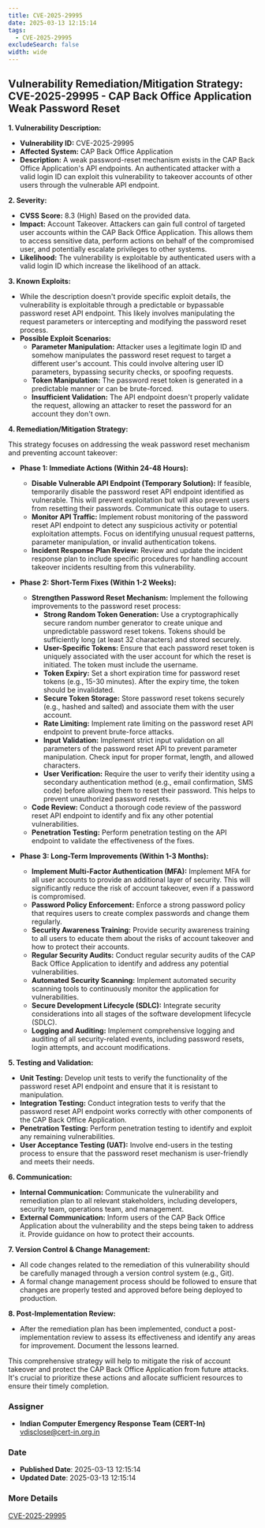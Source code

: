 ```yaml
---
title: CVE-2025-29995
date: 2025-03-13 12:15:14
tags:
  - CVE-2025-29995
excludeSearch: false
width: wide
---
```


## Vulnerability Remediation/Mitigation Strategy: CVE-2025-29995 - CAP Back Office Application Weak Password Reset

**1. Vulnerability Description:**

*   **Vulnerability ID:** CVE-2025-29995
*   **Affected System:** CAP Back Office Application
*   **Description:** A weak password-reset mechanism exists in the CAP Back Office Application's API endpoints.  An authenticated attacker with a valid login ID can exploit this vulnerability to takeover accounts of other users through the vulnerable API endpoint.

**2. Severity:**

*   **CVSS Score:** 8.3 (High)  Based on the provided data.
*   **Impact:** Account Takeover. Attackers can gain full control of targeted user accounts within the CAP Back Office Application. This allows them to access sensitive data, perform actions on behalf of the compromised user, and potentially escalate privileges to other systems.
*   **Likelihood:**  The vulnerability is exploitable by authenticated users with a valid login ID which increase the likelihood of an attack.

**3. Known Exploits:**

*   While the description doesn't provide specific exploit details, the vulnerability is exploitable through a predictable or bypassable password reset API endpoint.  This likely involves manipulating the request parameters or intercepting and modifying the password reset process.
*   **Possible Exploit Scenarios:**
    *   **Parameter Manipulation:** Attacker uses a legitimate login ID and somehow manipulates the password reset request to target a different user's account. This could involve altering user ID parameters, bypassing security checks, or spoofing requests.
    *   **Token Manipulation:**  The password reset token is generated in a predictable manner or can be brute-forced.
    *   **Insufficient Validation:** The API endpoint doesn't properly validate the request, allowing an attacker to reset the password for an account they don't own.

**4. Remediation/Mitigation Strategy:**

This strategy focuses on addressing the weak password reset mechanism and preventing account takeover:

*   **Phase 1: Immediate Actions (Within 24-48 Hours):**
    *   **Disable Vulnerable API Endpoint (Temporary Solution):**  If feasible, temporarily disable the password reset API endpoint identified as vulnerable. This will prevent exploitation but will also prevent users from resetting their passwords.  Communicate this outage to users.
    *   **Monitor API Traffic:** Implement robust monitoring of the password reset API endpoint to detect any suspicious activity or potential exploitation attempts.  Focus on identifying unusual request patterns, parameter manipulation, or invalid authentication tokens.
    *   **Incident Response Plan Review:** Review and update the incident response plan to include specific procedures for handling account takeover incidents resulting from this vulnerability.

*   **Phase 2: Short-Term Fixes (Within 1-2 Weeks):**
    *   **Strengthen Password Reset Mechanism:**  Implement the following improvements to the password reset process:
        *   **Strong Random Token Generation:** Use a cryptographically secure random number generator to create unique and unpredictable password reset tokens.  Tokens should be sufficiently long (at least 32 characters) and stored securely.
        *   **User-Specific Tokens:** Ensure that each password reset token is uniquely associated with the user account for which the reset is initiated. The token must include the username.
        *   **Token Expiry:** Set a short expiration time for password reset tokens (e.g., 15-30 minutes). After the expiry time, the token should be invalidated.
        *   **Secure Token Storage:** Store password reset tokens securely (e.g., hashed and salted) and associate them with the user account.
        *   **Rate Limiting:** Implement rate limiting on the password reset API endpoint to prevent brute-force attacks.
        *   **Input Validation:** Implement strict input validation on all parameters of the password reset API to prevent parameter manipulation. Check input for proper format, length, and allowed characters.
        *   **User Verification:** Require the user to verify their identity using a secondary authentication method (e.g., email confirmation, SMS code) before allowing them to reset their password. This helps to prevent unauthorized password resets.
    *   **Code Review:**  Conduct a thorough code review of the password reset API endpoint to identify and fix any other potential vulnerabilities.
    *   **Penetration Testing:** Perform penetration testing on the API endpoint to validate the effectiveness of the fixes.

*   **Phase 3: Long-Term Improvements (Within 1-3 Months):**
    *   **Implement Multi-Factor Authentication (MFA):**  Implement MFA for all user accounts to provide an additional layer of security. This will significantly reduce the risk of account takeover, even if a password is compromised.
    *   **Password Policy Enforcement:**  Enforce a strong password policy that requires users to create complex passwords and change them regularly.
    *   **Security Awareness Training:**  Provide security awareness training to all users to educate them about the risks of account takeover and how to protect their accounts.
    *   **Regular Security Audits:** Conduct regular security audits of the CAP Back Office Application to identify and address any potential vulnerabilities.
    *   **Automated Security Scanning:** Implement automated security scanning tools to continuously monitor the application for vulnerabilities.
    *   **Secure Development Lifecycle (SDLC):**  Integrate security considerations into all stages of the software development lifecycle (SDLC).
    *   **Logging and Auditing:** Implement comprehensive logging and auditing of all security-related events, including password resets, login attempts, and account modifications.

**5. Testing and Validation:**

*   **Unit Testing:**  Develop unit tests to verify the functionality of the password reset API endpoint and ensure that it is resistant to manipulation.
*   **Integration Testing:** Conduct integration tests to verify that the password reset API endpoint works correctly with other components of the CAP Back Office Application.
*   **Penetration Testing:** Perform penetration testing to identify and exploit any remaining vulnerabilities.
*   **User Acceptance Testing (UAT):**  Involve end-users in the testing process to ensure that the password reset mechanism is user-friendly and meets their needs.

**6. Communication:**

*   **Internal Communication:** Communicate the vulnerability and remediation plan to all relevant stakeholders, including developers, security team, operations team, and management.
*   **External Communication:**  Inform users of the CAP Back Office Application about the vulnerability and the steps being taken to address it. Provide guidance on how to protect their accounts.

**7.  Version Control & Change Management:**

*   All code changes related to the remediation of this vulnerability should be carefully managed through a version control system (e.g., Git).
*   A formal change management process should be followed to ensure that changes are properly tested and approved before being deployed to production.

**8. Post-Implementation Review:**

*   After the remediation plan has been implemented, conduct a post-implementation review to assess its effectiveness and identify any areas for improvement.  Document the lessons learned.

This comprehensive strategy will help to mitigate the risk of account takeover and protect the CAP Back Office Application from future attacks. It's crucial to prioritize these actions and allocate sufficient resources to ensure their timely completion.

### Assigner
- **Indian Computer Emergency Response Team (CERT-In)** <vdisclose@cert-in.org.in>

### Date
- **Published Date**: 2025-03-13 12:15:14
- **Updated Date**: 2025-03-13 12:15:14

### More Details
[CVE-2025-29995](https://www.cvedetails.com/cve/CVE-2025-29995)